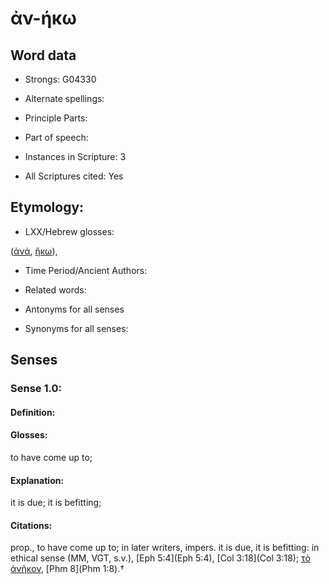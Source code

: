 # ἀν-ήκω

<!-- Status: S2=NeedsEdits -->
<!-- Lexica used for edits:   -->

## Word data

* Strongs: G04330

* Alternate spellings:



* Principle Parts: 


* Part of speech: 


* Instances in Scripture: 3

* All Scriptures cited: Yes

## Etymology: 


* LXX/Hebrew glosses: 

([ἀνά](), [ἥκω]()),

* Time Period/Ancient Authors: 


* Related words: 

* Antonyms for all senses

* Synonyms for all senses: 


## Senses 


### Sense  1.0: 

#### Definition: 

#### Glosses: 

to have come up to; 

#### Explanation: 

it is due; 
it is befitting; 

#### Citations: 

prop., to have come up to; in later writers, impers. it is due, it is befitting: in ethical sense (MM, VGT, s.v.), [Eph 5:4](Eph 5:4), [Col 3:18](Col 3:18); [τὸ ἀνῆκον](), [Phm 8](Phm 1:8).†
